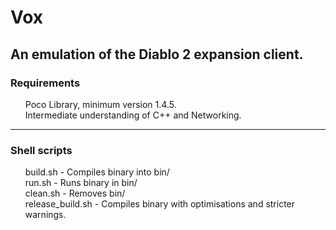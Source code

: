 <p><h1>Vox</h1></p>

<p><h2>An emulation of the Diablo 2 expansion client.</h2></p>

<p>
	<h3>Requirements</h3>
	<ul>
		Poco Library, minimum version 1.4.5.</br>
		Intermediate understanding of C++ and Networking.
	</ul>
</p>

<hr>

<p>
	<h3>Shell scripts</h3>
	<ul>
		build.sh - Compiles binary into bin/</br>
		run.sh - Runs binary in bin/</br>
		clean.sh - Removes bin/</br>
		release_build.sh - Compiles binary with optimisations and stricter warnings.
	</ul>
</p>
